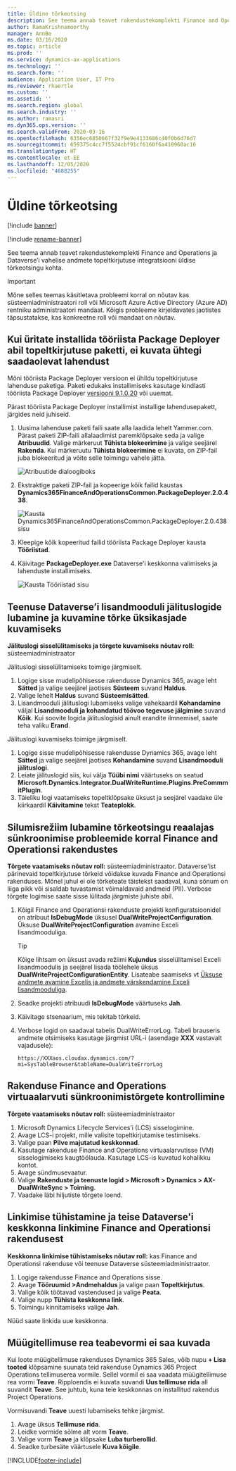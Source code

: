 ```yaml
---
title: Üldine tõrkeotsing
description: See teema annab teavet rakendustekomplekti Finance and Operations ja Dataverse’i vahelise andmete topeltkirjutuse integratsiooni üldise tõrkeotsingu kohta.
author: RamaKrishnamoorthy
manager: AnnBe
ms.date: 03/16/2020
ms.topic: article
ms.prod: ''
ms.service: dynamics-ax-applications
ms.technology: ''
ms.search.form: ''
audience: Application User, IT Pro
ms.reviewer: rhaertle
ms.custom: ''
ms.assetid: ''
ms.search.region: global
ms.search.industry: ''
ms.author: ramasri
ms.dyn365.ops.version: ''
ms.search.validFrom: 2020-03-16
ms.openlocfilehash: 6356ec6850667f32f9e9e4133686c40f0b6d76d7
ms.sourcegitcommit: 659375c4cc7f5524cbf91cf6160f6a410960ac16
ms.translationtype: HT
ms.contentlocale: et-EE
ms.lasthandoff: 12/05/2020
ms.locfileid: "4688255"
---
```

# <a name="general-troubleshooting"></a>Üldine tõrkeotsing

[!include [banner](../../includes/banner.md)]

[!include [rename-banner](~/includes/cc-data-platform-banner.md)]



See teema annab teavet rakendustekomplekti Finance and Operations ja Dataverse’i vahelise andmete topeltkirjutuse integratsiooni üldise tõrkeotsingu kohta.

> [!IMPORTANT]
> Mõne selles teemas käsitletava probleemi korral on nõutav kas süsteemiadministraatori roll või Microsoft Azure Active Directory (Azure AD) rentniku administraatori mandaat. Kõigis probleeme kirjeldavates jaotistes täpsustatakse, kas konkreetne roll või mandaat on nõutav.

## <a name="when-you-try-to-install-the-dual-write-package-by-using-the-package-deployer-tool-no-available-solutions-are-shown"></a>Kui üritate installida tööriista Package Deployer abil topeltkirjutuse paketti, ei kuvata ühtegi saadaolevat lahendust

Mõni tööriista Package Deployer versioon ei ühildu topeltkirjutuse lahenduse paketiga. Paketi edukaks installimiseks kasutage kindlasti tööriista Package Deployer [versiooni 9.1.0.20](https://www.nuget.org/packages/Microsoft.CrmSdk.XrmTooling.PackageDeployment.Wpf/9.1.0.20) või uuemat.

Pärast tööriista Package Deployer installimist installige lahendusepakett, järgides neid juhiseid.

1. Uusima lahenduse paketi faili saate alla laadida lehelt Yammer.com. Pärast paketi ZIP-faili allalaadimist paremklõpsake seda ja valige **Atribuudid**. Valige märkeruut **Tühista blokeerimine** ja valige seejärel **Rakenda**. Kui märkeruutu **Tühista blokeerimine** ei kuvata, on ZIP-fail juba blokeeritud ja võite selle toimingu vahele jätta.

    ![Atribuutide dialoogiboks](media/unblock_option.png)

2. Ekstraktige paketi ZIP-fail ja kopeerige kõik failid kaustas **Dynamics365FinanceAndOperationsCommon.PackageDeployer.2.0.438**.

    ![Kausta Dynamics365FinanceAndOperationsCommon.PackageDeployer.2.0.438 sisu](media/extract_package.png)

3. Kleepige kõik kopeeritud failid tööriista Package Deployer kausta **Tööriistad**. 
4. Käivitage **PackageDeployer.exe** Dataverse'i keskkonna valimiseks ja lahenduste installimiseks.

    ![Kausta Tööriistad sisu](media/paste_copied_files.png)

## <a name="enable-and-view-the-plug-in-trace-log-in-dataverse-to-view-error-details"></a><a id="enable-view-trace"></a>Teenuse Dataverse’i lisandmooduli jälituslogide lubamine ja kuvamine tõrke üksikasjade kuvamiseks

**Jälituslogi sisselülitamiseks ja tõrgete kuvamiseks nõutav roll:** süsteemiadministraator

Jälituslogi sisselülitamiseks toimige järgmiselt.

1. Logige sisse mudelipõhisesse rakendusse Dynamics 365, avage leht **Sätted** ja valige seejärel jaotises **Süsteem** suvand **Haldus**.
2. Valige lehelt **Haldus** suvand **Süsteemisätted**.
3. Lisandmooduli jälituslogi lubamiseks valige vahekaardil **Kohandamine** väljal **Lisandmooduli ja kohandatud töövoo tegevuse jälgimine** suvand **Kõik**. Kui soovite logida jälituslogisid ainult erandite ilmnemisel, saate teha valiku **Erand**.


Jälituslogi kuvamiseks toimige järgmiselt.

1. Logige sisse mudelipõhisesse rakendusse Dynamics 365, avage leht **Sätted** ja valige seejärel jaotises **Kohandamine** suvand **Lisandmooduli jälituslogi**.
2. Leiate jälituslogid siis, kui välja **Tüübi nimi** väärtuseks on seatud **Microsoft.Dynamics.Integrator.DualWriteRuntime.Plugins.PreCommmitPlugin**.
3. Täieliku logi vaatamiseks topeltklõpsake üksust ja seejärel vaadake üle kiirkaardil **Käivitamine** tekst **Teateplokk**.

## <a name="enable-debug-mode-to-troubleshoot-live-synchronization-issues-in-finance-and-operations-apps"></a>Silumisrežiim lubamine tõrkeotsingu reaalajas sünkroonimise probleemide korral Finance and Operationsi rakendustes

**Tõrgete vaatamiseks nõutav roll:** süsteemiadministraator. Dataverse'ist pärinevaid topeltkirjutuse tõrkeid võidakse kuvada Finance and Operationsi rakenduses. Mõnel juhul ei ole tõrketeate täistekst saadaval, kuna sõnum on liiga pikk või sisaldab tuvastamist võimaldavaid andmeid (PII). Verbose tõrgete logimise saate sisse lülitada järgmiste juhiste abil.

1. Kõigil Finance and Operationsi rakenduste projekti konfiguratsioonidel on atribuut **IsDebugMode** üksusel **DualWriteProjectConfiguration**. Üksuse **DualWriteProjectConfiguration** avamine Exceli lisandmooduliga.

    > [!TIP]
    > Kõige lihtsam on üksust avada režiimi **Kujundus** sisselülitamisel Exceli lisandmoodulis ja seejärel lisada töölehele üksus **DualWriteProjectConfigurationEntity**. Lisateabe saamiseks vt [Üksuse andmete avamine Excelis ja andmete värskendamine Exceli lisandmooduliga](../../office-integration/use-excel-add-in.md).

2. Seadke projekti atribuudi **IsDebugMode** väärtuseks **Jah**.
3. Käivitage stsenaarium, mis tekitab tõrkeid.
4. Verbose logid on saadaval tabelis DualWriteErrorLog. Tabeli brauseris andmete otsimiseks kasutage järgmist URL-i (asendage **XXX** vastavalt vajadusele):

    `https://XXXaos.cloudax.dynamics.com/?mi=SysTableBrowser&tableName=DualWriteErrorLog`

## <a name="check-synchronization-errors-on-the-virtual-machine-for-the-finance-and-operations-app"></a>Rakenduse Finance and Operations virtuaalarvuti sünkroonimistõrgete kontrollimine

**Tõrgete vaatamiseks nõutav roll:** süsteemiadministraator

1. Microsoft Dynamics Lifecycle Services’i (LCS) sisselogimine.
2. Avage LCS-i projekt, mille valisite topeltkirjutamise testimiseks.
3. Valige paan **Pilve majutatud keskkonnad**.
4. Kasutage rakenduse Finance and Operations virtuaalarvutisse (VM) sisselogimiseks kaugtöölauda. Kasutage LCS-is kuvatud kohalikku kontot.
5. Avage sündmusevaatur.
6. Valige **Rakenduste ja teenuste logid \> Microsoft \> Dynamics \> AX-DualWriteSync \> Toiming**.
7. Vaadake läbi hiljutiste tõrgete loend.

## <a name="unlink-and-link-another-dataverse-environment-from-a-finance-and-operations-app"></a>Linkimise tühistamine ja teise Dataverse'i keskkonna linkimine Finance and Operationsi rakendusest

**Keskkonna linkimise tühistamiseks nõutav roll:** kas Finance and Operationsi rakenduse või teenuse Dataverse süsteemiadministraator.

1. Logige rakendusse Finance and Operations sisse.
2. Avage **Tööruumid \>Andmehaldus** ja valige paan **Topeltkirjutus**.
3. Valige kõik töötavad vastendused ja valige **Peata**.
4. Valige nupp **Tühista keskkonna link**.
5. Toimingu kinnitamiseks valige **Jah**.

Nüüd saate linkida uue keskkonna.

## <a name="unable-to-view-the-sales-order-line-information-form"></a>Müügitellimuse rea teabevormi ei saa kuvada 

Kui loote müügitellimuse rakenduses Dynamics 365 Sales, võib nupu **+ Lisa tooted** klõpsamine suunata teid rakenduse Dynamics 365 Project Operations tellimuserea vormile. Sellel vormil ei saa vaadata müügitellimuse rea vormi **Teave**. Ripploendis ei kuvata suvandi **Uus tellimuse rida** all suvandit **Teave**. See juhtub, kuna teie keskkonnas on installitud rakendus Project Operations.

Vormisuvandi **Teave** uuesti lubamiseks tehke järgmist.
1. Avage üksus **Tellimuse rida**.
2. Leidke vormide sõlme alt vorm **Teave**. 
3. Valige vorm **Teave** ja klõpsake **Luba turberollid**. 
4. Seadke turbesäte väärtusele **Kuva kõigile**.


[!INCLUDE[footer-include](../../../../includes/footer-banner.md)]